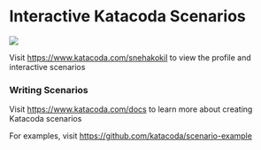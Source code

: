 # Interactive Katacoda Scenarios

[![](http://shields.katacoda.com/katacoda/snehakokil/count.svg)](https://www.katacoda.com/snehakokil "Get your profile on Katacoda.com")

Visit https://www.katacoda.com/snehakokil to view the profile and interactive scenarios

### Writing Scenarios
Visit https://www.katacoda.com/docs to learn more about creating Katacoda scenarios

For examples, visit https://github.com/katacoda/scenario-example
